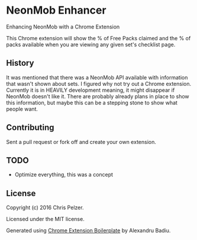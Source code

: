 # NeonMob Enhancer

Enhancing NeonMob with a Chrome Extension

This Chrome extension will show the % of Free Packs claimed and the % of packs available when you are viewing any given set's checklist page.

## History
It was mentioned that there was a NeonMob API available with information that wasn't shown about sets. I figured why
not try out a Chrome extension. Currently it is in HEAVILY development meaning, it might disappear if NeonMob doesn't like it.
There are probably already plans in place to show this information, but maybe this can be a stepping stone to show what people want.

## Contributing

Sent a pull request or fork off and create your own extension.

## TODO

* Optimize everything, this was a concept

## License

Copyright (c) 2016 Chris Pelzer.

Licensed under the MIT license.

Generated using [Chrome Extension Boilerplate](https://github.com/voidberg/chrome-extension-boilerplate) by Alexandru Badiu.